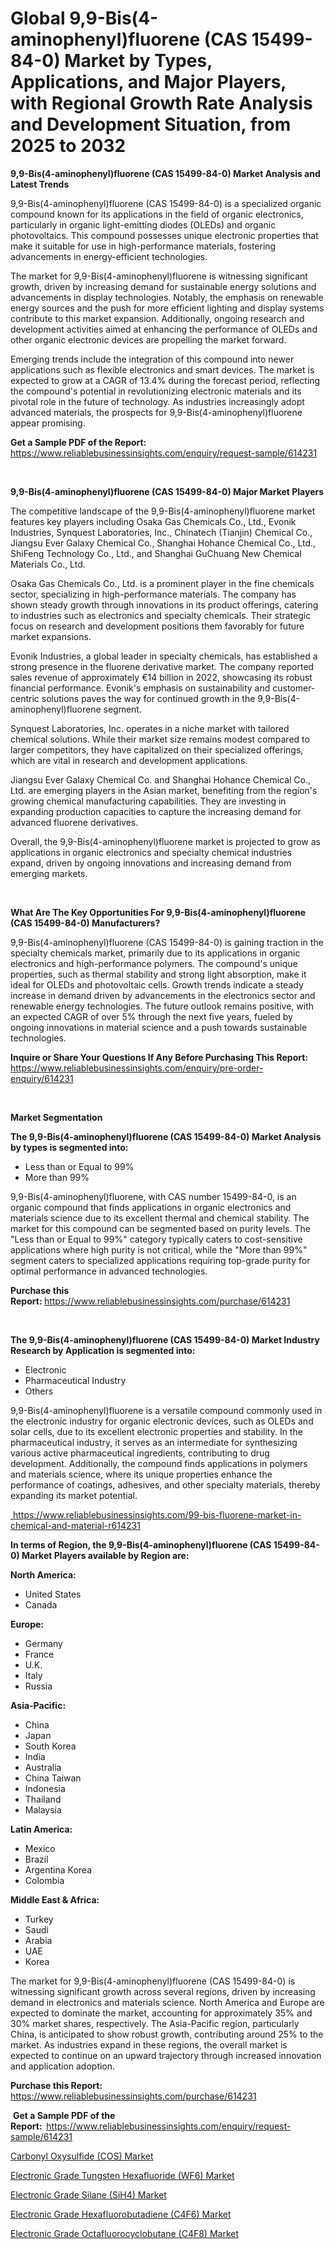 <p><h1>Global 9,9-Bis(4-aminophenyl)fluorene (CAS 15499-84-0) Market by Types, Applications, and Major Players, with Regional Growth Rate Analysis and Development Situation, from 2025 to 2032</h1></p><p><strong>9,9-Bis(4-aminophenyl)fluorene (CAS 15499-84-0) Market Analysis and Latest Trends</strong></p>
<p><p>9,9-Bis(4-aminophenyl)fluorene (CAS 15499-84-0) is a specialized organic compound known for its applications in the field of organic electronics, particularly in organic light-emitting diodes (OLEDs) and organic photovoltaics. This compound possesses unique electronic properties that make it suitable for use in high-performance materials, fostering advancements in energy-efficient technologies.</p><p>The market for 9,9-Bis(4-aminophenyl)fluorene is witnessing significant growth, driven by increasing demand for sustainable energy solutions and advancements in display technologies. Notably, the emphasis on renewable energy sources and the push for more efficient lighting and display systems contribute to this market expansion. Additionally, ongoing research and development activities aimed at enhancing the performance of OLEDs and other organic electronic devices are propelling the market forward.</p><p>Emerging trends include the integration of this compound into newer applications such as flexible electronics and smart devices. The market is expected to grow at a CAGR of 13.4% during the forecast period, reflecting the compound's potential in revolutionizing electronic materials and its pivotal role in the future of technology. As industries increasingly adopt advanced materials, the prospects for 9,9-Bis(4-aminophenyl)fluorene appear promising.</p></p>
<p><strong>Get a Sample PDF of the Report:&nbsp;</strong> <a href="https://www.reliablebusinessinsights.com/enquiry/request-sample/614231?utm_campaign=63&utm_medium=2&utm_source=Github&utm_content=ia&utm_term=02022025&utm_id=99-bis4-aminophenylfluorene-cas-15499-84-0">https://www.reliablebusinessinsights.com/enquiry/request-sample/614231</a></p>
<p>&nbsp;</p>
<p><strong>9,9-Bis(4-aminophenyl)fluorene (CAS 15499-84-0) Major Market Players</strong></p>
<p><p>The competitive landscape of the 9,9-Bis(4-aminophenyl)fluorene market features key players including Osaka Gas Chemicals Co., Ltd., Evonik Industries, Synquest Laboratories, Inc., Chinatech (Tianjin) Chemical Co., Jiangsu Ever Galaxy Chemical Co., Shanghai Hohance Chemical Co., Ltd., ShiFeng Technology Co., Ltd., and Shanghai GuChuang New Chemical Materials Co., Ltd. </p><p>Osaka Gas Chemicals Co., Ltd. is a prominent player in the fine chemicals sector, specializing in high-performance materials. The company has shown steady growth through innovations in its product offerings, catering to industries such as electronics and specialty chemicals. Their strategic focus on research and development positions them favorably for future market expansions.</p><p>Evonik Industries, a global leader in specialty chemicals, has established a strong presence in the fluorene derivative market. The company reported sales revenue of approximately €14 billion in 2022, showcasing its robust financial performance. Evonik's emphasis on sustainability and customer-centric solutions paves the way for continued growth in the 9,9-Bis(4-aminophenyl)fluorene segment.</p><p>Synquest Laboratories, Inc. operates in a niche market with tailored chemical solutions. While their market size remains modest compared to larger competitors, they have capitalized on their specialized offerings, which are vital in research and development applications.</p><p>Jiangsu Ever Galaxy Chemical Co. and Shanghai Hohance Chemical Co., Ltd. are emerging players in the Asian market, benefiting from the region's growing chemical manufacturing capabilities. They are investing in expanding production capacities to capture the increasing demand for advanced fluorene derivatives.</p><p>Overall, the 9,9-Bis(4-aminophenyl)fluorene market is projected to grow as applications in organic electronics and specialty chemical industries expand, driven by ongoing innovations and increasing demand from emerging markets.</p></p>
<p>&nbsp;</p>
<p><strong>What Are The Key Opportunities For 9,9-Bis(4-aminophenyl)fluorene (CAS 15499-84-0) Manufacturers?</strong></p>
<p><p>9,9-Bis(4-aminophenyl)fluorene (CAS 15499-84-0) is gaining traction in the specialty chemicals market, primarily due to its applications in organic electronics and high-performance polymers. The compound's unique properties, such as thermal stability and strong light absorption, make it ideal for OLEDs and photovoltaic cells. Growth trends indicate a steady increase in demand driven by advancements in the electronics sector and renewable energy technologies. The future outlook remains positive, with an expected CAGR of over 5% through the next five years, fueled by ongoing innovations in material science and a push towards sustainable technologies.</p></p>
<p><strong>Inquire or Share Your Questions If Any Before Purchasing This Report:</strong> <a href="https://www.reliablebusinessinsights.com/enquiry/pre-order-enquiry/614231?utm_campaign=63&utm_medium=2&utm_source=Github&utm_content=ia&utm_term=02022025&utm_id=99-bis4-aminophenylfluorene-cas-15499-84-0">https://www.reliablebusinessinsights.com/enquiry/pre-order-enquiry/614231</a></p>
<p>&nbsp;</p>
<p><strong>Market Segmentation</strong></p>
<p><strong>The 9,9-Bis(4-aminophenyl)fluorene (CAS 15499-84-0) Market Analysis by types is segmented into:</strong></p>
<p><ul><li>Less than or Equal to 99%</li><li>More than 99%</li></ul></p>
<p><p>9,9-Bis(4-aminophenyl)fluorene, with CAS number 15499-84-0, is an organic compound that finds applications in organic electronics and materials science due to its excellent thermal and chemical stability. The market for this compound can be segmented based on purity levels. The "Less than or Equal to 99%" category typically caters to cost-sensitive applications where high purity is not critical, while the "More than 99%" segment caters to specialized applications requiring top-grade purity for optimal performance in advanced technologies.</p></p>
<p><strong>Purchase this Report:&nbsp;</strong><a href="https://www.reliablebusinessinsights.com/purchase/614231?utm_campaign=63&utm_medium=2&utm_source=Github&utm_content=ia&utm_term=02022025&utm_id=99-bis4-aminophenylfluorene-cas-15499-84-0">https://www.reliablebusinessinsights.com/purchase/614231</a></p>
<p>&nbsp;</p>
<p><strong>The 9,9-Bis(4-aminophenyl)fluorene (CAS 15499-84-0) Market Industry Research by Application is segmented into:</strong></p>
<p><ul><li>Electronic</li><li>Pharmaceutical Industry</li><li>Others</li></ul></p>
<p><p>9,9-Bis(4-aminophenyl)fluorene is a versatile compound commonly used in the electronic industry for organic electronic devices, such as OLEDs and solar cells, due to its excellent electronic properties and stability. In the pharmaceutical industry, it serves as an intermediate for synthesizing various active pharmaceutical ingredients, contributing to drug development. Additionally, the compound finds applications in polymers and materials science, where its unique properties enhance the performance of coatings, adhesives, and other specialty materials, thereby expanding its market potential.</p></p>
<p><a href="https://www.reliablebusinessinsights.com/99-bis-fluorene-market-in-chemical-and-material-r614231?utm_campaign=63&utm_medium=2&utm_source=Github&utm_content=ia&utm_term=02022025&utm_id=99-bis4-aminophenylfluorene-cas-15499-84-0">&nbsp;https://www.reliablebusinessinsights.com/99-bis-fluorene-market-in-chemical-and-material-r614231</a></p>
<p><strong>In terms of Region, the 9,9-Bis(4-aminophenyl)fluorene (CAS 15499-84-0) Market Players available by Region are:</strong></p>
<p>
    <p> <strong> North America: </strong>
        <ul>
            <li>United States</li>
            <li>Canada</li>
        </ul>
        </p> 
    <p> <strong> Europe: </strong>
        <ul>
            <li>Germany</li>
            <li>France</li>
            <li>U.K.</li>
            <li>Italy</li>
            <li>Russia</li>
        </ul>
        </p> 
    <p> <strong> Asia-Pacific: </strong>
        <ul>
            <li>China</li>
            <li>Japan</li>
            <li>South Korea</li>
            <li>India</li>
            <li>Australia</li>
            <li>China Taiwan</li>
            <li>Indonesia</li>
            <li>Thailand</li>
            <li>Malaysia</li>
        </ul>
        </p> 
    <p> <strong> Latin America: </strong>
        <ul>
            <li>Mexico</li>
            <li>Brazil</li>
            <li>Argentina Korea</li>
            <li>Colombia</li>
        </ul>
        </p> 
    <p> <strong> Middle East & Africa: </strong>
        <ul>
            <li>Turkey</li>
            <li>Saudi</li>
            <li>Arabia</li>
            <li>UAE</li>
            <li>Korea</li>
        </ul>
    </p>
    </p>
<p><p>The market for 9,9-Bis(4-aminophenyl)fluorene (CAS 15499-84-0) is witnessing significant growth across several regions, driven by increasing demand in electronics and materials science. North America and Europe are expected to dominate the market, accounting for approximately 35% and 30% market shares, respectively. The Asia-Pacific region, particularly China, is anticipated to show robust growth, contributing around 25% to the market. As industries expand in these regions, the overall market is expected to continue on an upward trajectory through increased innovation and application adoption.</p></p>
<p><strong>Purchase this Report: </strong><a href="https://www.reliablebusinessinsights.com/purchase/614231?utm_campaign=63&utm_medium=2&utm_source=Github&utm_content=ia&utm_term=02022025&utm_id=99-bis4-aminophenylfluorene-cas-15499-84-0">https://www.reliablebusinessinsights.com/purchase/614231</a></p>
<p>&nbsp;<strong>Get a Sample PDF of the Report:&nbsp;&nbsp;</strong><a href="https://www.reliablebusinessinsights.com/enquiry/request-sample/614231?utm_campaign=63&utm_medium=2&utm_source=Github&utm_content=ia&utm_term=02022025&utm_id=99-bis4-aminophenylfluorene-cas-15499-84-0">https://www.reliablebusinessinsights.com/enquiry/request-sample/614231</a></p>
<p><strong></strong></p>
<p><p><a href="https://github.com/ajayanhaizan/Market-Research-Report-List-1/blob/main/carbonyl-oxysulfide-cos-market.md?utm_campaign=63&utm_medium=2&utm_source=Github&utm_content=ia&utm_term=02022025&utm_id=99-bis4-aminophenylfluorene-cas-15499-84-0">Carbonyl Oxysulfide (COS) Market</a></p><p><a href="https://github.com/dailyspunj47/Market-Research-Report-List-1/blob/main/electronic-grade-tungsten-hexafluoride-wf6-market.md?utm_campaign=63&utm_medium=2&utm_source=Github&utm_content=ia&utm_term=02022025&utm_id=99-bis4-aminophenylfluorene-cas-15499-84-0">Electronic Grade Tungsten Hexafluoride (WF6) Market</a></p><p><a href="https://github.com/muvdibezuh/Market-Research-Report-List-1/blob/main/electronic-grade-silane-sih4-market.md?utm_campaign=63&utm_medium=2&utm_source=Github&utm_content=ia&utm_term=02022025&utm_id=99-bis4-aminophenylfluorene-cas-15499-84-0">Electronic Grade Silane (SiH4) Market</a></p><p><a href="https://github.com/berbelsagwan/Market-Research-Report-List-1/blob/main/electronic-grade-hexafluorobutadiene-c4f6-market.md?utm_campaign=63&utm_medium=2&utm_source=Github&utm_content=ia&utm_term=02022025&utm_id=99-bis4-aminophenylfluorene-cas-15499-84-0">Electronic Grade Hexafluorobutadiene (C4F6) Market</a></p><p><a href="https://github.com/boyermaragaret8392/Market-Research-Report-List-1/blob/main/electronic-grade-octafluorocyclobutane-c4f8-market.md?utm_campaign=63&utm_medium=2&utm_source=Github&utm_content=ia&utm_term=02022025&utm_id=99-bis4-aminophenylfluorene-cas-15499-84-0">Electronic Grade Octafluorocyclobutane (C4F8) Market</a></p></p>